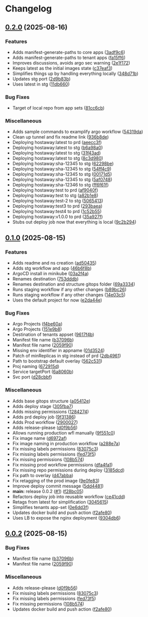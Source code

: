 # Changelog

## [0.2.0](https://github.com/o-leolleo/hostaway/compare/v0.1.0...v0.2.0) (2025-08-16)


### Features

* Adds manifest-generate-paths to core apps ([3adf9c6](https://github.com/o-leolleo/hostaway/commit/3adf9c63350bf1c21894f85536ad2b6aa1f544ae))
* Adds manifest-generate-paths to tenant apps ([fa15ff6](https://github.com/o-leolleo/hostaway/commit/fa15ff61b9442e61dbd34d9ac45693a967b6c237))
* Improves discussions, avoids argo sec warning ([2e1f172](https://github.com/o-leolleo/hostaway/commit/2e1f1727f29a731c70b7cf070205ca1e83abb30a))
* Keeps latest as the initial images state ([c37eaf3](https://github.com/o-leolleo/hostaway/commit/c37eaf36bea8e8d2af5855d7805b6034167dc6f5))
* Simplifies things up by handling everything locally ([348d71b](https://github.com/o-leolleo/hostaway/commit/348d71b3b67cb079059fc91e2393ec53f00d2497))
* Updates stg port ([2d9b83b](https://github.com/o-leolleo/hostaway/commit/2d9b83b81c4f59dd980e8501827b3519d6e09edd))
* Uses latest in stg ([11db660](https://github.com/o-leolleo/hostaway/commit/11db660b9b98078aa579055276e0546a35440ed5))


### Bug Fixes

* Target of local repo from app sets ([81cc6cb](https://github.com/o-leolleo/hostaway/commit/81cc6cb49927a8cc5a10fc6b04d322ba661ddaaf))


### Miscellaneous

* Adds sample commands to examplify argo workflow ([54319da](https://github.com/o-leolleo/hostaway/commit/54319da9d56c044d2864660625b647d3d504aa13))
* Clean up tunnel and fix readme link ([936b8de](https://github.com/o-leolleo/hostaway/commit/936b8de19a5b1a416ab69e4a0884edaf73fc5fab))
* Deploying hostaway:latest to prd ([aeecc3f](https://github.com/o-leolleo/hostaway/commit/aeecc3f6717f36997c32cb3110b837fe199bdc16))
* Deploying hostaway:latest to stg ([b6a98a0](https://github.com/o-leolleo/hostaway/commit/b6a98a04acd4025957b28f17139c592be0ec2c11))
* Deploying hostaway:latest to stg ([31f43ad](https://github.com/o-leolleo/hostaway/commit/31f43ad2eb8e91fd5607ada37b4283ce796ef349))
* Deploying hostaway:latest to stg ([8c3d980](https://github.com/o-leolleo/hostaway/commit/8c3d980ba0300cbedbf5c1a78608a79f8fafffc7))
* Deploying hostaway:sha-12345 to stg ([62298be](https://github.com/o-leolleo/hostaway/commit/62298bebb77a67b51d2664f2eaac5d2932ec7dd3))
* Deploying hostaway:sha-12345 to stg ([54ff4c9](https://github.com/o-leolleo/hostaway/commit/54ff4c9a292ec3499e2a2f4efb297e666a9641bf))
* Deploying hostaway:sha-12345 to stg ([00171d5](https://github.com/o-leolleo/hostaway/commit/00171d50ffd43133c352b0cb3a21c821eb8ace9b))
* Deploying hostaway:sha-12345 to stg ([5af0748](https://github.com/o-leolleo/hostaway/commit/5af0748f37b6ef64d34ec190dbef1c41d6ec8fa6))
* Deploying hostaway:sha-12346 to stg ([ff6f61f](https://github.com/o-leolleo/hostaway/commit/ff6f61f7fb4ea33282129abab6726cd678b59e92))
* Deploying hostaway:test to prd ([af9040f](https://github.com/o-leolleo/hostaway/commit/af9040f732b224cf4071bb61dc92d40a91f78360))
* Deploying hostaway:test to stg ([a82b1e8](https://github.com/o-leolleo/hostaway/commit/a82b1e85703d67f057597f6b2adccac5f5407657))
* Deploying hostaway:test-2 to stg ([5065413](https://github.com/o-leolleo/hostaway/commit/50654135aa842bb05eb7ae4d65111b6ee6500b70))
* Deploying hostaway:test3 to prd ([293baea](https://github.com/o-leolleo/hostaway/commit/293baeaaeb73f30004ea39c80703eb3bae611ec0))
* Deploying hostaway:test4 to prd ([1c52b55](https://github.com/o-leolleo/hostaway/commit/1c52b555e85bd93e53d2ef1acc42eff83b8464dc))
* Deploying hostaway:v1.0.0 to prd ([35a927f](https://github.com/o-leolleo/hostaway/commit/35a927f832b953c6278c7638ba58e5feb03a019f))
* Stubs out deploy job now that everything is local ([9c2b294](https://github.com/o-leolleo/hostaway/commit/9c2b29432e48f33ac3aa1f309a95628d8c7636a4))

## [0.1.0](https://github.com/o-leolleo/hostaway/compare/v0.0.2...v0.1.0) (2025-08-15)


### Features

* Adds readme and ns creation ([ad50435](https://github.com/o-leolleo/hostaway/commit/ad5043543cff869291c2234b79428dc79723932b))
* Adds stg workflow and app ([46b6f8b](https://github.com/o-leolleo/hostaway/commit/46b6f8b0862543ceb664149727f7101619138ced))
* ArgoCD install in minikube ([03a2f4a](https://github.com/o-leolleo/hostaway/commit/03a2f4ab81879da5f4350ae35158a8fec5b71725))
* Renames destination ([753dddb](https://github.com/o-leolleo/hostaway/commit/753dddbbcabb92d3ac45ed7098d8683a53221351))
* Renames destination and structure gitops folder ([69a3334](https://github.com/o-leolleo/hostaway/commit/69a333463ad3c74b21fb9be41e9cdd8b47313752))
* Runs staging workflow if any other changes ([b89bc26](https://github.com/o-leolleo/hostaway/commit/b89bc26ec6651f9736fc8571dc4ac3b1ee7ca00f))
* Runs staging workflow if any other changes ([14e03c5](https://github.com/o-leolleo/hostaway/commit/14e03c539a68617294075c38b34c1dc4f01b1518))
* Uses the default project for now ([e2da44e](https://github.com/o-leolleo/hostaway/commit/e2da44ef464b9cbaba6bf862527b4dbbee691fb6))


### Bug Fixes

* Argo Projects ([f4be60a](https://github.com/o-leolleo/hostaway/commit/f4be60a7838b7f5a7f6b9285d31d9cbf7e5f47a5))
* Argo Projects ([151e9b8](https://github.com/o-leolleo/hostaway/commit/151e9b84fb2f611cf4c82758904b262d7135888c))
* Destination of tenants appset ([9617f4b](https://github.com/o-leolleo/hostaway/commit/9617f4b2b151372320fec92ea39e55ee65c76ff7))
* Manifest file name ([b37096b](https://github.com/o-leolleo/hostaway/commit/b37096be8336eb855a58f48a309347380ee586ec))
* Manifest file name ([2059f90](https://github.com/o-leolleo/hostaway/commit/2059f9003e1f79a3aa7a560b5b2280756c306ff7))
* Missing env identifier in appname ([01d3524](https://github.com/o-leolleo/hostaway/commit/01d35242761f4062b68c54107a324778e2953d6e))
* Patch of minReplicas in stg instead of prd ([2db4961](https://github.com/o-leolleo/hostaway/commit/2db4961dc00da5b12d60e7702077671d44076f43))
* Path to bootstrap default overlay ([562c531](https://github.com/o-leolleo/hostaway/commit/562c531ec83fe300c5b751c1bef4e2d6e3cdc02a))
* Proj naming ([672915d](https://github.com/o-leolleo/hostaway/commit/672915dd47c09e0525ef54ebfba829b2fb1cdf8a))
* Service targetPort ([6a8060b](https://github.com/o-leolleo/hostaway/commit/6a8060bea61529b31aae59d5c414b7a6d490da18))
* Svc port ([d28cbbf](https://github.com/o-leolleo/hostaway/commit/d28cbbf14575535ceb348bf4c24d75cae0c795c4))


### Miscellaneous

* Adds base gitops structure ([a05412e](https://github.com/o-leolleo/hostaway/commit/a05412ea65ba9a8515bd7e2acf393f7378015de0))
* Adds deploy stage ([305fba7](https://github.com/o-leolleo/hostaway/commit/305fba75046eee05128aea4c15c2ac5c0b64e495))
* Adds missing permissions ([1284274](https://github.com/o-leolleo/hostaway/commit/1284274d21d4fb42bcbd660efae08a119c9d7095))
* Adds prd deploy job ([9f31386](https://github.com/o-leolleo/hostaway/commit/9f31386ee20e1e485309d9f7138957226b320aa7))
* Adds Prod workflow ([2900027](https://github.com/o-leolleo/hostaway/commit/29000277555fa5f7b620b3562198ea944fa15362))
* Adds release-please ([d0f9b56](https://github.com/o-leolleo/hostaway/commit/d0f9b5626e1a230adea60890851863d6436af051))
* Allows running production wfl manually ([9f551c0](https://github.com/o-leolleo/hostaway/commit/9f551c03b16e4e427c88de1be96eb3ab4800eb33))
* Fix image name ([d6972af](https://github.com/o-leolleo/hostaway/commit/d6972af2e43a58f36b65f84b5bb8289bf291a9fa))
* Fix image naming in production workflow ([a288e7a](https://github.com/o-leolleo/hostaway/commit/a288e7ad27894f45c9696df49254b69c8620ee58))
* Fix missing labels permissions ([83075c3](https://github.com/o-leolleo/hostaway/commit/83075c36f9aa00c53aeecd5c57ef56d31f0d3157))
* Fix missing labels permissions ([fed73f5](https://github.com/o-leolleo/hostaway/commit/fed73f5add2d153603a69d2b1cb91e5fef3b7f48))
* Fix missing permissions ([108b574](https://github.com/o-leolleo/hostaway/commit/108b57408e0c45289cdeaf4e179a0ad2f5f66841))
* Fix missing prod workflow permissions ([dfa4fa1](https://github.com/o-leolleo/hostaway/commit/dfa4fa15db245679ca3fb1af5c7349936ad5a9bc))
* Fix missing repo permissions during deploy ([3185dcd](https://github.com/o-leolleo/hostaway/commit/3185dcda02c5d223379b70a262678efb150e69dd))
* Fix path to overlay ([d47abba](https://github.com/o-leolleo/hostaway/commit/d47abba5cf8786bdbbf527488d0bff7ca3041a0b))
* Fix retagging of the prod image ([9e0fe83](https://github.com/o-leolleo/hostaway/commit/9e0fe834c85d4bee72afe0d4282d68501b343888))
* Improve deploy commit message ([5dd4481](https://github.com/o-leolleo/hostaway/commit/5dd4481301e83608838a92a359555577db0c3abe))
* **main:** release 0.0.2 ([#1](https://github.com/o-leolleo/hostaway/issues/1)) ([f28bc05](https://github.com/o-leolleo/hostaway/commit/f28bc0584c3678ef90a2c27bfab9eea0994c4fd5))
* Refactors deploy job into reusable workflow ([ce41cdd](https://github.com/o-leolleo/hostaway/commit/ce41cdde3966f0c625e98f968fbaf67a43b7bd71))
* Retags from latest for simplification ([3045615](https://github.com/o-leolleo/hostaway/commit/3045615c53ea94fc4ac8c827296b8375afe29a5f))
* Simplifies tenants app-set ([0e6dd3f](https://github.com/o-leolleo/hostaway/commit/0e6dd3f7abdf27cdc7f0ae61cd01988d561d0889))
* Updates docker build and push action ([f2afe80](https://github.com/o-leolleo/hostaway/commit/f2afe808e8edcf662664749e0fecdf4f7640cba8))
* Uses LB to expose the nginx deployment ([9304db6](https://github.com/o-leolleo/hostaway/commit/9304db6dc2dda2c1a3d3211011d571b1e4af039d))

## [0.0.2](https://github.com/o-leolleo/hostaway/compare/v0.0.1...v0.0.2) (2025-08-15)


### Bug Fixes

* Manifest file name ([b37096b](https://github.com/o-leolleo/hostaway/commit/b37096be8336eb855a58f48a309347380ee586ec))
* Manifest file name ([2059f90](https://github.com/o-leolleo/hostaway/commit/2059f9003e1f79a3aa7a560b5b2280756c306ff7))


### Miscellaneous

* Adds release-please ([d0f9b56](https://github.com/o-leolleo/hostaway/commit/d0f9b5626e1a230adea60890851863d6436af051))
* Fix missing labels permissions ([83075c3](https://github.com/o-leolleo/hostaway/commit/83075c36f9aa00c53aeecd5c57ef56d31f0d3157))
* Fix missing labels permissions ([fed73f5](https://github.com/o-leolleo/hostaway/commit/fed73f5add2d153603a69d2b1cb91e5fef3b7f48))
* Fix missing permissions ([108b574](https://github.com/o-leolleo/hostaway/commit/108b57408e0c45289cdeaf4e179a0ad2f5f66841))
* Updates docker build and push action ([f2afe80](https://github.com/o-leolleo/hostaway/commit/f2afe808e8edcf662664749e0fecdf4f7640cba8))
